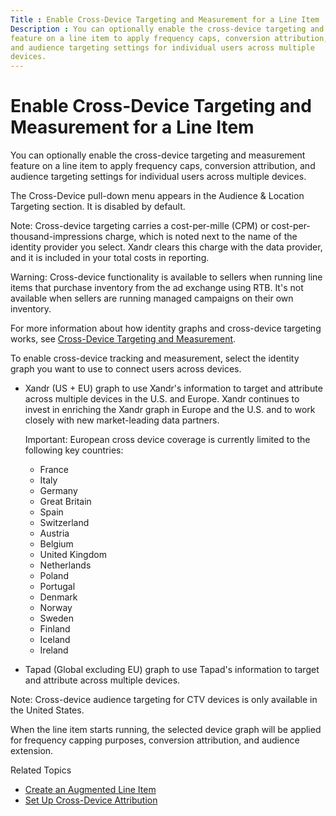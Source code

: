 ```yaml
---
Title : Enable Cross-Device Targeting and Measurement for a Line Item
Description : You can optionally enable the cross-device targeting and measurement
feature on a line item to apply frequency caps, conversion attribution,
and audience targeting settings for individual users across multiple
devices.
---
```



# Enable Cross-Device Targeting and Measurement for a Line Item



You can optionally enable the cross-device targeting and measurement
feature on a line item to apply frequency caps, conversion attribution,
and audience targeting settings for individual users across multiple
devices.

<div id="ID-000019db__context_pry_pnv_dlb"
class="section section context">

The Cross-Device pull-down menu
appears in the Audience & Location
Targeting section. It is disabled by default.



Note: Cross-device targeting carries a
cost-per-mille (CPM) or cost-per-thousand-impressions charge, which is
noted next to the name of the identity provider you select.
Xandr clears this charge with the data provider,
and it is included in your total costs in reporting.



<div id="ID-000019db__note_isw_lzw_brb"
class="note warning note_warning">

Warning: Cross-device functionality is
available to sellers when running line items that purchase inventory
from the ad exchange using RTB. It's not available when sellers are
running managed campaigns on their own inventory.



For more information about how identity graphs and cross-device
targeting works, see
<a href="cross-device-targeting-and-measurement.html" class="xref"
title="Cross-device targeting and measurement, which can be enabled at the line item level, ties together events or actions for a unique individual that occur on different devices.">Cross-Device
Targeting and Measurement</a>.





<div class="li step p">

To enable cross-device tracking and measurement,
select the identity graph you want to use to connect users across
devices. 

- Xandr (US + EU) graph to use
  Xandr's information to target and attribute
  across multiple devices in the U.S. and Europe.
  Xandr continues to invest in enriching the
  Xandr graph in Europe and the U.S. and to work
  closely with new market-leading data partners.
  <div id="ID-000019db__note_mh4_2f5_1rb"
  class="note important note_important">

  Important: European cross device
  coverage is currently limited to the following key countries:
  - France
  - Italy
  - Germany
  - Great Britain
  - Spain
  - Switzerland
  - Austria
  - Belgium
  - United Kingdom
  - Netherlands
  - Poland
  - Portugal
  - Denmark
  - Norway
  - Sweden
  - Finland
  - Iceland
  - Ireland

  
- Tapad (Global excluding EU) graph to use Tapad's information to target
  and attribute across multiple devices.





Note: Cross-device audience targeting
for CTV devices is only available in the United States.









<div id="ID-000019db__result_ffh_l4v_dlb"
class="section section result">

When the line item starts running, the selected device graph will be
applied for frequency capping purposes, conversion attribution, and
audience extension.



<div id="ID-000019db__postreq_jbn_gq1_glb"
>

Related Topics

- <a href="create-an-augmented-line-item-ali.html" class="xref"
  title="You create augmented line items (ALIs) to define your financial relationship with an advertiser, set up targeting for an advertising campaign, and schedule your advertisements to run.">Create
  an Augmented Line Item</a>
- <a href="set-up-cross-device-attribution.html" class="xref"
  title="To attribute conversions across a multi-device consumer journey, you need to ensure your line item is correctly set up, including conversion pixels and segment targeting.">Set
  Up Cross-Device Attribution</a>







